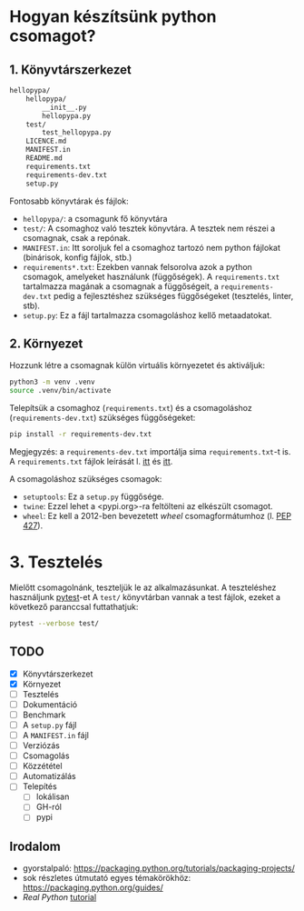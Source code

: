 # Hogyan készítsünk python csomagot?

## 1. Könyvtárszerkezet

```txt
hellopypa/
    hellopypa/
        __init__.py
        hellopypa.py
    test/
        test_hellopypa.py
    LICENCE.md
    MANIFEST.in
    README.md
    requirements.txt
    requirements-dev.txt
    setup.py
```

Fontosabb könyvtárak és fájlok:

- `hellopypa/`: a csomagunk fő könyvtára
- `test/`: A csomaghoz való tesztek könyvtára. A tesztek nem részei a csomagnak, csak a repónak.
- `MANIFEST.in`: Itt soroljuk fel a csomaghoz tartozó nem python fájlokat (binárisok, konfig fájlok, stb.)
- `requirements*.txt`: Ezekben vannak felsorolva azok a python csomagok, amelyeket használunk (függőségek). A `requirements.txt` tartalmazza magának a csomagnak a függőségeit, a `requirements-dev.txt` pedig a fejlesztéshez szükséges függőségeket (tesztelés, linter, stb).
- `setup.py`: Ez a fájl tartalmazza csomagoláshoz kellő metaadatokat.

## 2. Környezet

Hozzunk létre a csomagnak külön virtuális környezetet és aktiváljuk:

```sh
python3 -m venv .venv
source .venv/bin/activate
```

Telepítsük a csomaghoz (`requirements.txt`) és a csomagoláshoz (`requirements-dev.txt`) szükséges függőségeket:

```sh
pip install -r requirements-dev.txt
```

Megjegyzés: a `requirements-dev.txt` importálja sima `requirements.txt`-t is. A `requirements.txt` fájlok leírását l. [itt](https://pip.pypa.io/en/stable/reference/pip_install/#requirements-file-format) és [itt](https://pip.pypa.io/en/stable/user_guide/#requirements-files).

A csomagoláshoz szükséges csomagok:

- `setuptools`: Ez a `setup.py` függősége.
- `twine`: Ezzel lehet a <pypi.org>-ra feltölteni az elkészült csomagot.
- `wheel`: Ez kell a 2012-ben bevezetett *wheel* csomagformátumhoz (l. [PEP 427](https://www.python.org/dev/peps/pep-0427/)).

# 3. Tesztelés

Mielőtt csomagolnánk, teszteljük le az alkalmazásunkat. A teszteléshez használjunk [pytest](https://docs.pytest.org/en/latest/)-et A `test/` könyvtárban vannak a test fájlok, ezeket a következő paranccsal futtathatjuk:

```sh
pytest --verbose test/
```


## TODO

- [x] Könyvtárszerkezet
- [x] Környezet
- [ ] Tesztelés
- [ ] Dokumentáció
- [ ] Benchmark
- [ ] A `setup.py` fájl
- [ ] A `MANIFEST.in` fájl
- [ ] Verziózás
- [ ] Csomagolás
- [ ] Közzététel
- [ ] Automatizálás
- [ ] Telepítés
  - [ ] lokálisan
  - [ ] GH-ról
  - [ ] pypi

## Irodalom

- gyorstalpaló: <https://packaging.python.org/tutorials/packaging-projects/>
- sok részletes útmutató egyes témakörökhöz: <https://packaging.python.org/guides/>
- *Real Python* [tutorial](<https://realpython.com/pypi-publish-python-package/>)
